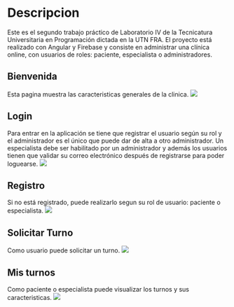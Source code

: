 # Descripcion
Este es el segundo trabajo práctico de Laboratorio IV de la Tecnicatura Universitaria en Programación dictada en la UTN FRA. El proyecto está realizado con Angular y Firebase y consiste en administrar una clínica online, con usuarios de roles: paciente, especialista o administradores.

## Bienvenida
Esta pagina muestra las caracteristicas generales de la clinica.
![](https://github.com/DanielRodriguezRotelli/LABORATORIO-IV/tree/master/Clinica-Online/src/assets/pantallas/bienvenida.jpg)

## Login
Para entrar en la aplicación se tiene que registrar el usuario según su rol y el administrador es el único que puede dar de alta a otro administrador. Un especialista debe ser habilitado por un administrador y además los usuarios tienen que validar su correo electrónico después de registrarse para poder loguearse.
![](https://github.com/DanielRodriguezRotelli/LABORATORIO-IV/tree/master/Clinica-Online/src/assets/pantallas/login.jpg)

## Registro
Si no está registrado, puede realizarlo segun su rol de usuario: paciente o especialista.
![](https://github.com/DanielRodriguezRotelli/LABORATORIO-IV/tree/master/Clinica-Online/src/assets/pantallas/registro.jpg)

## Solicitar Turno
Como usuario puede solicitar un turno.
![](https://github.com/DanielRodriguezRotelli/LABORATORIO-IV/tree/master/Clinica-Online/src/assets/pantallas/solicitarturno.jpg)

## Mis turnos
Como paciente o especialista puede visualizar los turnos y sus caracteristicas.
![](https://github.com/DanielRodriguezRotelli/LABORATORIO-IV/tree/master/Clinica-Online/src/assets/pantallas/misturnos.jpg)